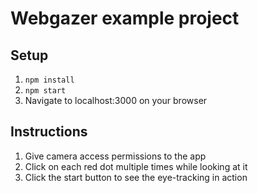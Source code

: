 # Webgazer example project

## Setup
1. `npm install`
2. `npm start`
3. Navigate to localhost:3000 on your browser

## Instructions
1. Give camera access permissions to the app
2. Click on each red dot multiple times while looking at it
3. Click the start button to see the eye-tracking in action